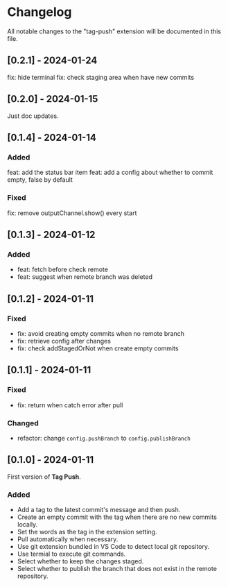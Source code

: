 # Changelog

All notable changes to the "tag-push" extension will be documented in this file.

## [0.2.1] - 2024-01-24

fix: hide terminal
fix: check staging area when have new commits

## [0.2.0] - 2024-01-15

Just doc updates.

## [0.1.4] - 2024-01-14

### Added

feat: add the status bar item
feat: add a config about whether to commit empty, false by default

### Fixed

fix: remove outputChannel.show() every start

## [0.1.3] - 2024-01-12

### Added

- feat: fetch before check remote
- feat: suggest when remote branch was deleted

## [0.1.2] - 2024-01-11

### Fixed

- fix: avoid creating empty commits when no remote branch
- fix: retrieve config after changes
- fix: check addStagedOrNot when create empty commits

## [0.1.1] - 2024-01-11

### Fixed

- fix: return when catch error after pull

### Changed

- refactor: change `config.pushBranch` to `config.publishBranch`

## [0.1.0] - 2024-01-11

First version of **Tag Push**.

### Added

- Add a tag to the latest commit's message and then push.
- Create an empty commit with the tag when there are no new commits locally.
- Set the words as the tag in the extension setting.
- Pull automatically when necessary.
- Use git extension bundled in VS Code to detect local git repository.
- Use termial to execute git commands.
- Select whether to keep the changes staged.
- Select whether to publish the branch that does not exist in the remote repository.
